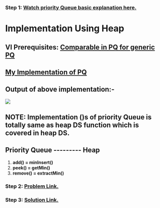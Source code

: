 ### **Step 1:** [Watch priority Queue basic explanation here.](https://youtu.be/FdObb76AmzM)

# **Implementation Using Heap**

## **VI Prerequisites:** [Comparable in PQ for generic PQ](https://youtu.be/DE835GvxZMQ)

## [**My Implementation of PQ**](./PriorityQueue.java)

## Output of above implementation:-

![](https://i.ibb.co/7QJtxHs/pq-output.png)

## **NOTE:** Implementation ()s of priority Queue is totally same as heap DS function which is covered in heap DS.

## **Priority Queue --------- Heap**

1. **add() = minInsert()**
2. **peek() = getMin()**
3. **remove() = extractMin()**

### **Step 2:** [Problem Link.](https://practice.geeksforgeeks.org/problems/k-largest-elements3736/1)

### **Step 3:** [Solution Link.](./KLargestElement.java)
